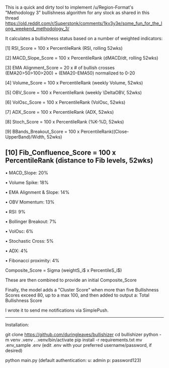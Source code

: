 This is a quick and dirty tool to implement /u/Region-Format's "Methodology 3" bullishness algorithm for any stock as shared in this thread https://old.reddit.com/r/Superstonk/comments/1kv3y3e/some_fun_for_the_long_weekend_methodology_3/

It calculates a bullishness status based on a number of weighted indicators:

[1] RSI_Score = 100 x PercentileRank (RSI, rolling 52wks)

[2] MACD_Slope_Score = 100 x PercentileRank (dMACD/dt, rolling 52wks)

[3] EMA Alignment_Score = 20 x # of bullish crosses (EMA20>50>100>200) +
(EMA20-EMA50) normalized to 0-20

[4] Volume_Score = 100 x PercentileRank (weekly Volume, 52wks)

[5] OBV_Score = 100 x PercentileRank (weekly \DeltaOBV, 52wks)

[6] VolOsc_Score = 100 x PercentileRank (VolOsc, 52wks)

[7] ADX_Score = 100 x PercentileRank (ADX, 52wks)

[8] Stoch_Score = 100 x PercentileRank (%K-%D, 52wks)

[9] BBands_Breakout_Score = 100 x PercentileRank((Close-UpperBand)/Width, 52wks)

[10] Fib_Confluence_Score = 100 x PercentileRank (distance to Fib levels, 52wks)
---

• MACD_Slope: 20%

• Volume Spike: 18%

• EMA Alignment & Slope: 14%

• OBV Momentum: 13%

• RSI: 9%

• Bollinger Breakout: 7%

• VolOsc: 6%

• Stochastic Cross: 5%

• ADX: 4%

• Fibonacci proximity: 4%

Composite_Score = Sigma (weightS_i$ x PercentileS_i$)

These are then combined to provide an initial Composite_Score

Finally, the model adds a "Cluster Score" when more than five Bullishness Scores exceed 80, up to a max 100, and then added to output a:
Total Bullishness Score

I wrote it to send me notifications via SimplePush.

---
Installation:

git clone https://github.com/duringleaves/bullishizer
cd bullishizer
python -m venv .venv
. .venv/bin/activate
pip install -r requirements.txt
mv .env_sample .env
(edit .env with your preferred username/password, if desired)

python main.py
(default authentication: u: admin p: password123)